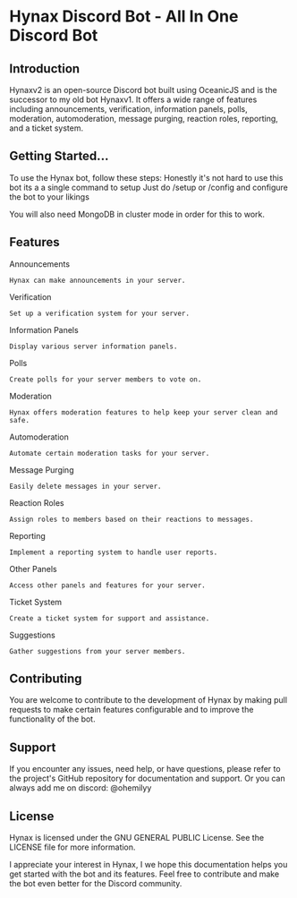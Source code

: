 # Hynax Discord Bot - All In One Discord Bot

## Introduction

Hynaxv2 is an open-source Discord bot built using OceanicJS and is the successor to my old bot Hynaxv1. It offers a wide range of features including announcements, verification, information panels, polls, moderation, automoderation, message purging, reaction roles, reporting, and a ticket system.

## Getting Started...

To use the Hynax bot, follow these steps:
Honestly it's not hard to use this bot its a a single command to setup
Just do /setup or /config and configure the bot to your likings 

You will also need MongoDB in cluster mode in order for this to work.

## Features

Announcements

    Hynax can make announcements in your server.

Verification

    Set up a verification system for your server.

Information Panels

    Display various server information panels.

Polls

    Create polls for your server members to vote on.

Moderation

    Hynax offers moderation features to help keep your server clean and safe.

Automoderation

    Automate certain moderation tasks for your server.

Message Purging

    Easily delete messages in your server.

Reaction Roles

    Assign roles to members based on their reactions to messages.

Reporting

    Implement a reporting system to handle user reports.

Other Panels

    Access other panels and features for your server.

Ticket System

    Create a ticket system for support and assistance.

Suggestions

    Gather suggestions from your server members.

## Contributing
You are welcome to contribute to the development of Hynax by making pull requests to make certain features configurable and to improve the functionality of the bot.

## Support
If you encounter any issues, need help, or have questions, please refer to the project's GitHub repository for documentation and support. Or you can always add me on discord: @ohemilyy

## License
Hynax is licensed under the GNU GENERAL PUBLIC License. See the LICENSE file for more information.


I appreciate your interest in Hynax, I we hope this documentation helps you get started with the bot and its features. Feel free to contribute and make the bot even better for the Discord community.

